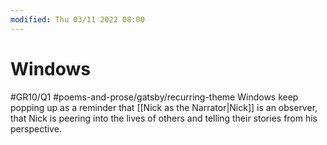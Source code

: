 ```yaml
---
modified: Thu 03/11 2022 08:00
---
```

# Windows
#GR10/Q1  #poems-and-prose/gatsby/recurring-theme
Windows keep popping up as a reminder that [[Nick as the Narrator|Nick]] is an observer, that Nick is peering into the lives of others and telling their stories from his perspective.